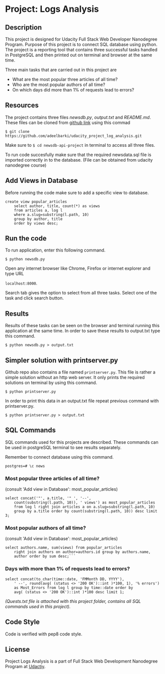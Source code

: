 # Project: Logs Analysis

## Description

This project is designed for Udacity Full Stack Web Developer Nanodegree Program. Purpose of this project is to connect SQL database using python. The project is a reporting tool that contains three successful tasks handled in PostgreSQL and then printed out on terminal and browser at the same time. 

Three main tasks that are carried out in this project are
* What are the most popular three articles of all time?
* Who are the most popular authors of all time?
* On which days did more than 1% of requests lead to errors?

## Resources

The project contains three files _newsdb.py_, _output.txt_ and _README.md_. These files can be cloned from [github link]( https://github.com/adeelbarki/udacity_project_log_analysis.git) using this commad

`$ git clone https://github.com/adeelbarki/udacity_project_log_analysis.git`

Make sure to `$ cd newsdb-api-project` in terminal to access all three files. 

To run code succesfully make sure that the required newsdata.sql file is imported correctly in to the database. (File can be obtained from udacity nanodegree course) 

## Add Views in Database

Before running the code make sure to add a specific view to database.

```
create view popular_articles
    select author, title, count(*) as views
    from articles a, log l
    where a.slug=substring(l.path, 10)
    group by author, title
    order by views desc;
```
## Run the code

To run application, enter this following command.

`$ python newsdb.py`

Open any internet browser like Chrome, Firefox or internet explorer and type URL

`localhost:8000`. 

Search tab gives the option to select from all three tasks. Select one of the task and click search button. 

## Results

Results of these tasks can be seen on the browser and terminal running this application at the same time. In order to save these results to output.txt type this command.

`$ python newsdb.py > output.txt`

## Simpler solution with printserver.py

Github repo also contains a file named `printserver.py`. This file is rather a simple solution without an http web server. It only prints the required solutions on terminal by using this command.

`$ python printserver.py`

In order to print this data in an output.txt file repeat previous command with printserver.py.

`$ python printserver.py > output.txt`

## SQL Commands

SQL commands used for this projects are described. These commands can be used in postgreSQL terminal to see results separately.

Remember to connect database using this command. 

`postgres=# \c news`

### Most popular three articles of all time?
(consult 'Add view in Database': most_popular_articles)
```
select concat('"', a.title, '" ', '--', 
    count(substring(l.path, 10)), ' views') as most_popular_articles
    from log l right join articles a on a.slug=substring(l.path, 10)
    group by a.title order by count(substring(l.path, 10)) desc limit 3;
```

### Most popular authors of all time?
(consult 'Add view in Database': most_popular_articles)
```
select authors.name, sum(views) from popular_articles
    right join authors on author=authors.id group by authors.name, 
    author order by sum desc;```
```

### Days with more than 1% of requests lead to errors?
```
select concat(to_char(time::date, 'FMMonth DD, YYYY'),
    ' --', round(avg( (status <> '200 OK')::int )*100, 1), '% errors')
    as Most_Errors from log l group by time::date order by 
    avg( (status <> '200 OK')::int )*100 desc limit 1;
```
_(Quests.txt file is attached with this project folder, contains all SQL commands used in this project)._ 

## Code Style

Code is verified with pep8 code style.

## License

Project Logs Analysis is a part of Full Stack Web Development Nanodegree Program at [Udactiy](https://www.udacity.com/course/full-stack-web-developer-nanodegree--nd004).  

